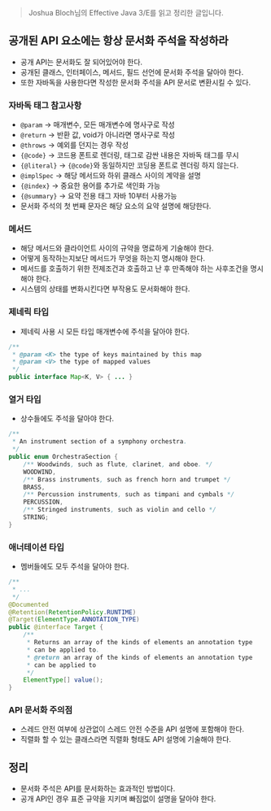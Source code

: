 > Joshua Bloch님의 Effective Java 3/E를 읽고 정리한 글입니다.
> 

## 공개된 API 요소에는 항상 문서화 주석을 작성하라

- 공개 API는 문서화도 잘 되어있어야 한다.
- 공개된 클래스, 인터페이스, 메서드, 필드 선언에 문서화 주석을 달아야 한다.
- 또한 자바독을 사용한다면 작성한 문서화 주석을 API 문서로 변환시킬 수 있다.

### 자바독 태그 참고사항

- `@param` → 매개변수, 모든 매개변수에 명사구로 작성
- `@return` → 반환 값, void가 아니라면 명사구로 작성
- `@throws` → 예외를 던지는 경우 작성
- `{@code}` → 코드용 폰트로 렌더링, 태그로 감싼 내용은 자바독 태그를 무시
- `{@literal}` → `{@code}`와 동일하지만 코딩용 폰트로 렌더링 하지 않는다.
- `@implSpec` → 해당 메서드와 하위 클래스 사이의 계약을 설명
- `{@index}` → 중요한 용어를 추가로 색인화 가능
- `{@summary}` → 요약 전용 태그 자바 10부터 사용가능
- 문서화 주석의 첫 번째 문자은 해당 요소의 요약 설명에 해당한다.

### 메서드

- 해당 메서드와 클라이언트 사이의 규약을 명료하게 기술해야 한다.
- 어떻게 동작하는지보단 메서드가 무엇을 하는지 명시해야 한다.
- 메서드를 호출하기 위한 전제조건과 호출하고 난 후 만족해야 하는 사후조건을 명시해야 한다.
- 시스템의 상태를 변화시킨다면 부작용도 문서화해야 한다.

### 제네릭 타입

- 제네릭 사용 시 모든 타입 매개변수에 주석을 달아야 한다.

```java
/**
 * @param <K> the type of keys maintained by this map
 * @param <V> the type of mapped values
 */
public interface Map<K, V> { ... }
```

### 열거 타입

- 상수들에도 주석을 달아야 한다.

```java
/**
 * An instrument section of a symphony orchestra.
 */
public enum OrchestraSection {
    /** Woodwinds, such as flute, clarinet, and oboe. */
    WOODWIND,
    /** Brass instruments, such as french horn and trumpet */
    BRASS,
    /** Percussion instruments, such as timpani and cymbals */
    PERCUSSION,
    /** Stringed instruments, such as violin and cello */
    STRING;
}
```

### 애너테이션 타입

- 멤버들에도 모두 주석을 달아야 한다.

```java
/**
 * ...
 */
@Documented
@Retention(RetentionPolicy.RUNTIME)
@Target(ElementType.ANNOTATION_TYPE)
public @interface Target {
    /**
     * Returns an array of the kinds of elements an annotation type
     * can be applied to.
     * @return an array of the kinds of elements an annotation type
     * can be applied to
     */
    ElementType[] value();
}
```

### API 문서화 주의점

- 스레드 안전 여부에 상관없이 스레드 안전 수준을 API 설명에 포함해야 한다.
- 직렬화 할 수 있는 클래스라면 직렬화 형태도 API 설명에 기술해야 한다.

## 정리

- 문서화 주석은 API를 문서화하는 효과적인 방법이다.
- 공개 API인 경우 표준 규약을 지키며 빠짐없이 설명을 달아야 한다.
